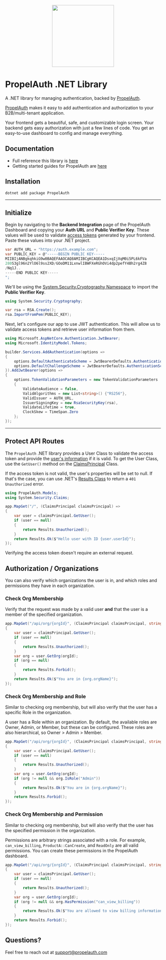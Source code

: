 <p align="center">
  <a href="https://www.propelauth.com?ref=github" target="_blank" align="center">
    <img src="https://www.propelauth.com/imgs/lockup.svg" width="200">
  </a>
</p>

# PropelAuth .NET Library

A .NET library for managing authentication, backed by [PropelAuth](https://www.propelauth.com?ref=github). 

[PropelAuth](https://www.propelauth.com?ref=github) makes it easy to add authentication and authorization to your B2B/multi-tenant application.

Your frontend gets a beautiful, safe, and customizable login screen. Your backend gets easy authorization with just a few lines of code. You get an easy-to-use dashboard to config and manage everything.

## Documentation

- Full reference this library is [here](https://docs.propelauth.com/reference/backend-apis/dot-net)
- Getting started guides for PropelAuth are [here](https://docs.propelauth.com/)

## Installation

```shell
dotnet add package PropelAuth
```
---

## Initialize

Begin by navigating to the **Backend Integration** page of the PropelAuth Dashboard and copying your **Auth URL** and **Public Verifier Key**. These values will be used to validate [access tokens](/recipes/access-tokens) generated by your frontend. Paste these values into your .NET project.

```csharp
var AUTH_URL = "https://auth.example.com";
var PUBLIC_KEY = @"-----BEGIN PUBLIC KEY-----
MIIBIjANBgkqhkiG9w0BAQEFAAOCAQ8AMIIBCgKCAQEA1DsxqIjXqM0i5PL6kFVa
280S3gl96n2YlO6l9ss2XD/GOoDM11LxnwlIBWFXeRGhOVi4dp2pefY4Bh2rg4Z8
/Nq1J..
-----END PUBLIC KEY-----
";
```

We'll be using the [System.Security.Cryptography Namespace](https://learn.microsoft.com/en-us/dotnet/api/system.security.cryptography?view=net-9.0) to import the **Public Verifier Key**.

```csharp
using System.Security.Cryptography;

var rsa = RSA.Create();
rsa.ImportFromPem(PUBLIC_KEY);
```

Next, let's configure our app to use JWT authentication. This will allow us to validate access tokens and retrieve user information from them.


```csharp
using Microsoft.AspNetCore.Authentication.JwtBearer;
using Microsoft.IdentityModel.Tokens;

builder.Services.AddAuthentication(options =>
{
    options.DefaultAuthenticateScheme = JwtBearerDefaults.AuthenticationScheme;
    options.DefaultChallengeScheme = JwtBearerDefaults.AuthenticationScheme;
}).AddJwtBearer(options =>
{
    options.TokenValidationParameters = new TokenValidationParameters
    {
        ValidateAudience = false,
        ValidAlgorithms = new List<string>() {"RS256"},
        ValidIssuer = AUTH_URL,
        IssuerSigningKey = new RsaSecurityKey(rsa),
        ValidateLifetime = true,
        ClockSkew = TimeSpan.Zero 
    };
});
```

---

## Protect API Routes


The `PropelAuth` .NET library provides a User Class to validate the access token and provide the [user's information](https://docs.propelauth.com/reference/backend-apis/dot-net#user-class) if it is valid. To get the User Class, use the `GetUser()` method on the [ClaimsPrincipal](https://learn.microsoft.com/en-us/dotnet/api/system.security.claims.claimsprincipal?view=net-8.0) Class.

If the access token is not valid, the user's properties will be set to null. If that's the case, you can use .NET's [Results Class](https://learn.microsoft.com/en-us/dotnet/api/microsoft.aspnetcore.http.results?view=aspnetcore-8.0) to return a `401 Unauthorized` error.

```csharp
using PropelAuth.Models;
using System.Security.Claims;

app.MapGet("/", (ClaimsPrincipal claimsPrincipal) =>
{
    var user = claimsPrincipal.GetUser();
    if (user == null)
    {
        return Results.Unauthorized();
    }
    return Results.Ok($"Hello user with ID {user.userId}");
});
```

Verifying the access token doesn't require an external request.

## Authorization / Organizations

You can also verify which organizations the user is in, and which roles and permissions they have in each organization. 

### Check Org Membership

Verify that the request was made by a valid user **and** that the user is a member of the specified organization.

```csharp
app.MapGet("/api/org/{orgId}", (ClaimsPrincipal claimsPrincipal, string orgId) =>
{
    var user = claimsPrincipal.GetUser();
    if (user == null)
    {
        return Results.Unauthorized();
    }
    var org = user.GetOrg(orgId);
    if (org == null)
    {
        return Results.Forbid();
    }
    return Results.Ok($"You are in {org.orgName}");
});
```

### Check Org Membership and Role

Similar to checking org membership, but will also verify that the user has a specific Role in the organization.

A user has a Role within an organization. By default, the available roles are Owner, Admin, or Member, but these can be configured. These roles are also hierarchical, so Owner > Admin > Member.

```csharp
app.MapGet("/api/org/{orgId}", (ClaimsPrincipal claimsPrincipal, string orgId) =>
{
    var user = claimsPrincipal.GetUser();
    if (user == null)
    {
        return Results.Unauthorized();
    }
    var org = user.GetOrg(orgId);
    if (org != null && org.IsRole("Admin"))
    {
        return Results.Ok($"You are in {org.orgName}");
    }
    return Results.Forbid();
});
```

### Check Org Membership and Permission

Similar to checking org membership, but will also verify that the user has the specified permission in the organization.

Permissions are arbitrary strings associated with a role. For example, `can_view_billing`, `ProductA::CanCreate`, and `ReadOnly` are all valid permissions. You can create these permissions in the PropelAuth dashboard.

```csharp
app.MapGet("/api/org/{orgId}", (ClaimsPrincipal claimsPrincipal, string orgId) =>
{
    var user = claimsPrincipal.GetUser();
    if (user == null)
    {
        return Results.Unauthorized();
    }
    var org = user.GetOrg(orgId);
    if (org != null && org.HasPermission("can_view_billing"))
    {
        return Results.Ok($"You are allowed to view billing information for org {org.orgName}");
    }
    return Results.Forbid();
});
```

## Questions?

Feel free to reach out at support@propelauth.com
